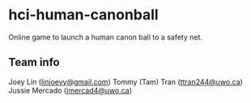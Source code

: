 # hci-human-canonball
Online game to launch a human canon ball to a safety net. 

## Team info

Joey Lin (linjoeyy@gmail.com)
Tommy (Tam) Tran (ttran244@uwo.ca)
Jussie Mercado (jmercad4@uwo.ca)
